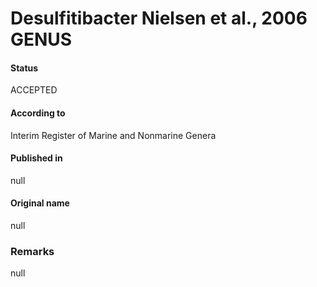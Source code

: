 Desulfitibacter Nielsen et al., 2006 GENUS
=======

#### Status
ACCEPTED

#### According to
Interim Register of Marine and Nonmarine Genera

#### Published in
null

#### Original name
null

### Remarks
null